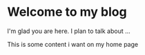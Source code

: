 # Welcome to my blog

I'm glad you are here. I plan to talk about ...

This is some content i want on my home page
